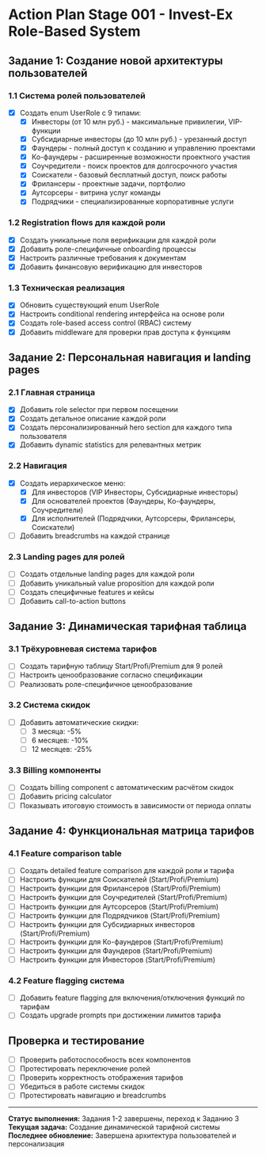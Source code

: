# Action Plan Stage 001 - Invest-Ex Role-Based System

## Задание 1: Создание новой архитектуры пользователей

### 1.1 Система ролей пользователей
- [x] Создать enum UserRole с 9 типами:
  - [x] Инвесторы (от 10 млн руб.) - максимальные привилегии, VIP-функции
  - [x] Субсидиарные инвесторы (до 10 млн руб.) - урезанный доступ
  - [x] Фаундеры - полный доступ к созданию и управлению проектами
  - [x] Ко-фаундеры - расширенные возможности проектного участия
  - [x] Соучредители - поиск проектов для долгосрочного участия
  - [x] Соискатели - базовый бесплатный доступ, поиск работы
  - [x] Фрилансеры - проектные задачи, портфолио
  - [x] Аутсорсеры - витрина услуг команды
  - [x] Подрядчики - специализированные корпоративные услуги

### 1.2 Registration flows для каждой роли
- [x] Создать уникальные поля верификации для каждой роли
- [x] Добавить роле-специфичные onboarding процессы
- [x] Настроить различные требования к документам
- [x] Добавить финансовую верификацию для инвесторов

### 1.3 Техническая реализация
- [x] Обновить существующий enum UserRole
- [x] Настроить conditional rendering интерфейса на основе роли
- [x] Создать role-based access control (RBAC) систему
- [x] Добавить middleware для проверки прав доступа к функциям

## Задание 2: Персональная навигация и landing pages

### 2.1 Главная страница
- [x] Добавить role selector при первом посещении
- [x] Создать детальное описание каждой роли
- [x] Создать персонализированный hero section для каждого типа пользователя
- [x] Добавить dynamic statistics для релевантных метрик

### 2.2 Навигация
- [x] Создать иерархическое меню:
  - [x] Для инвесторов (VIP Инвесторы, Субсидиарные инвесторы)
  - [x] Для основателей проектов (Фаундеры, Ко-фаундеры, Соучредители)
  - [x] Для исполнителей (Подрядчики, Аутсорсеры, Фрилансеры, Соискатели)
- [ ] Добавить breadcrumbs на каждой странице

### 2.3 Landing pages для ролей
- [ ] Создать отдельные landing pages для каждой роли
- [ ] Добавить уникальный value proposition для каждой роли
- [ ] Создать специфичные features и кейсы
- [ ] Добавить call-to-action buttons

## Задание 3: Динамическая тарифная таблица

### 3.1 Трёхуровневая система тарифов
- [ ] Создать тарифную таблицу Start/Profi/Premium для 9 ролей
- [ ] Настроить ценообразование согласно спецификации
- [ ] Реализовать роле-специфичное ценообразование

### 3.2 Система скидок
- [ ] Добавить автоматические скидки:
  - [ ] 3 месяца: -5%
  - [ ] 6 месяцев: -10%
  - [ ] 12 месяцев: -25%

### 3.3 Billing компоненты
- [ ] Создать billing component с автоматическим расчётом скидок
- [ ] Добавить pricing calculator
- [ ] Показывать итоговую стоимость в зависимости от периода оплаты

## Задание 4: Функциональная матрица тарифов

### 4.1 Feature comparison table
- [ ] Создать detailed feature comparison для каждой роли и тарифа
- [ ] Настроить функции для Соискателей (Start/Profi/Premium)
- [ ] Настроить функции для Фрилансеров (Start/Profi/Premium)
- [ ] Настроить функции для Соучредителей (Start/Profi/Premium)
- [ ] Настроить функции для Аутсорсеров (Start/Profi/Premium)
- [ ] Настроить функции для Подрядчиков (Start/Profi/Premium)
- [ ] Настроить функции для Субсидиарных инвесторов (Start/Profi/Premium)
- [ ] Настроить функции для Ко-фаундеров (Start/Profi/Premium)
- [ ] Настроить функции для Фаундеров (Start/Profi/Premium)
- [ ] Настроить функции для Инвесторов (Start/Profi/Premium)

### 4.2 Feature flagging система
- [ ] Добавить feature flagging для включения/отключения функций по тарифам
- [ ] Создать upgrade prompts при достижении лимитов тарифа

## Проверка и тестирование
- [ ] Проверить работоспособность всех компонентов
- [ ] Протестировать переключение ролей
- [ ] Проверить корректность отображения тарифов
- [ ] Убедиться в работе системы скидок
- [ ] Протестировать навигацию и breadcrumbs

---

**Статус выполнения:** Задания 1-2 завершены, переход к Заданию 3  
**Текущая задача:** Создание динамической тарифной системы  
**Последнее обновление:** Завершена архитектура пользователей и персонализация
